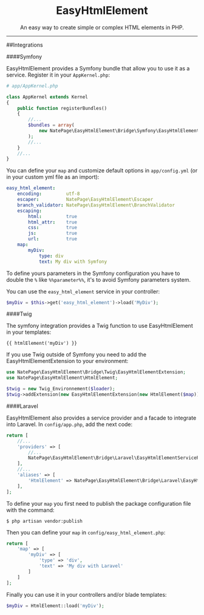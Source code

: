 <h1 align="center">EasyHtmlElement</h1>

<p align="center">An easy way to create simple or complex HTML elements in PHP.</p>

---

##Integrations

####Symfony

EasyHtmlElement provides a Symfony bundle that allow you to use it as a service. Register it in your `AppKernel.php`:

```php
# app/AppKernel.php

class AppKernel extends Kernel
{
    public function registerBundles()
    {
        //...
        $bundles = array(
            new NatePage\EasyHtmlElement\Bridge\Symfony\EasyHtmlElementBundle(),
        );
        //...
    }
    //...
}
```

You can define your `map` and customize default options in `app/config.yml` (or in your custom yml file as an import):

```yaml
easy_html_element:
    encoding:         utf-8
    escaper:          NatePage\EasyHtmlElement\Escaper
    branch_validator: NatePage\EasyHtmlElement\BranchValidator
    escaping:
        html:         true
        html_attr:    true
        css:          true
        js:           true
        url:          true
    map:
        myDiv:
            type: div
            text: My div with Symfony
```

To define yours parameters in the Symfony configuration you have to double the `%` like `%%parameter%%`, it's to avoid Symfony parameters system.

You can use the `easy_html_element` service in your controller:

```php
$myDiv = $this->get('easy_html_element')->load('MyDiv');
```

####Twig

The symfony integration provides a Twig function to use EasyHtmlElement in your templates:

```twig
{{ htmlElement('myDiv') }}
```

If you use Twig outside of Symfony you need to add the EasyHtmlElementExtension to your environment:

```php
use NatePage\EasyHtmlElement\Bridge\Twig\EasyHtmlElementExtension;
use NatePage\EasyHtmlElement\HtmlElement;

$twig = new Twig_Environnement($loader);
$twig->addExtension(new EasyHtmlElementExtension(new HtmlElement($map));
```

####Laravel

EasyHtmlElement also provides a service provider and a facade to integrate into Laravel. In `config/app.php`,  add the next code:

```php
return [
    //...
    'providers' => [
        //...
        NatePage\EasyHtmlElement\Bridge\Laravel\EasyHtmlElementServiceProvider::class,
    ],
    //...
    'aliases' => [
        'HtmlElement' => NatePage\EasyHtmlElement\Bridge\Laravel\EasyHtmlElementFacade::class,
    ],
];
```

To define your `map` you first need to publish the package configuration file with the command:

```
$ php artisan vendor:publish
```

Then you can define your `map` in `config/easy_html_element.php`:

```php
return [
    'map' => [
        'myDiv' => [
            'type' => 'div',
            'text' => 'My div with Laravel'
        ]
    ]
];
```

Finally you can use it in your controllers and/or blade templates:

```php
$myDiv = HtmlElement::load('myDiv');
```
